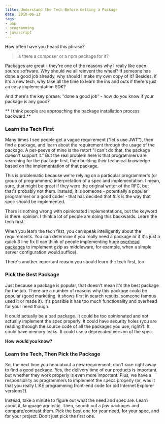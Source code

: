```yaml
---
title: Understand the Tech Before Getting a Package
date: 2018-06-13
tags:
- php
- programming
- javascript
---
```

How often have you heard this phrase?

<!--more-->

> Is there a composer or a npm package for it?

Packages are great - they're one of the reasons why I really like open source software.  Why should we all reinvent the wheel?  If someone has done a good job already, why should I make my own copy of it?  Besides, if it's a new tech, why take all the time to learn the ins and outs if there's just an easy implementation SDK?

And there's the key phrase: "done a good job" - how do you know if your package is any good?

** I think people are approaching the package installation process backward.**

### Learn the Tech First

Many times I see people get a vague requirement ("let's use JWT"), then find a package, and learn about the requirement through the usage of the package.  A pet-peeve of mine is the retort "I can't do that, the package doesn't support it."  But the real problem here is that programmers are searching for the package first, then building their technical knowledge based on the implementation of that package.

This is problematic because we're relying on a particular programmer's (or group of programmers) interpretation of a spec and implementation.  I mean, sure, that might be great if they were the original writer of the RFC, but that's probably not them. Instead, it is someone - potentially a popular programmer or a good coder - that has decided that _this_ is the way that spec should be implemented.

There is nothing wrong with opinionated implementations, but the keyword is there: opinion.  I think a lot of people are doing this backwards.  Learn the tech first.

When you learn the tech first, you can speak intelligently about the requirements. You can determine if you really need a package or if it's just a quick 3 line fix (I can think of people implementing huge [overhead packages](https://github.com/aaronsaray/slimphp-compression-middleware) to implement gzip as middleware, for example, when a simple server configuration would suffice).  

There's another important reason you should learn the tech first, too.

### Pick the Best Package

Just because a package is popular, that doesn't mean it's the best package for the job.  There are a number of reasons why this package could be popular (good marketing, it shows first in search results, someone famous used it or made it).  It's possible it has too much functionality and overhead for your need though.  

It could actually be a bad package.  It could be too opinionated and not actually implement the spec properly. It could have security holes (you are reading through the source code of all the packages you use, right?).  It could have memory leaks.  It could use a deprecated version of the spec.  

**How would you know?**

### Learn the Tech, Then Pick the Package

So, the next time you hear about a new requirement, don't race right away to find a good package.  Yes, the delivery time of our products is important, but whether they work properly is even more important.  Plus, we have a responsibility as programmers to implement the specs properly (or, was it that you really LIKE programming front-end code for old Internet Explorer versions?).

Instead, take a minute to figure out what the need and spec are.  Learn about it, language agnostic.  Then, search out a _few_ packages and compare/contrast them.  Pick the best one for your need, for your spec, and for your project.  Don't just pick the first one.